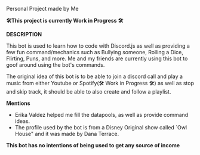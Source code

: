 Personal Project made by Me


__🛠️This project is currently Work in Progress 🛠️__



**DESCRIPTION**

This bot is used to learn how to code with Discord.js as well as providing a few fun command/mechanics such as Bullying someone, Rolling a Dice, Flirting, Puns, and more. Me and my friends are currently using this bot to goof around using the bot's commands.

The original idea of this bot is to be able to join a discord call and play a music from either Youtube or Spotify(🛠️ Work in Progress 🛠️) as well as stop and skip track, it should be able to also create and follow a playlist.



**Mentions**
- Erika Valdez helped me fill the datapools, as well as provide command ideas.
- The profile used by the bot is from a Disney Original show called `Owl House" and it was made by Dana Terrace. 

__**This bot has no intentions of being used to get any source of income**__
